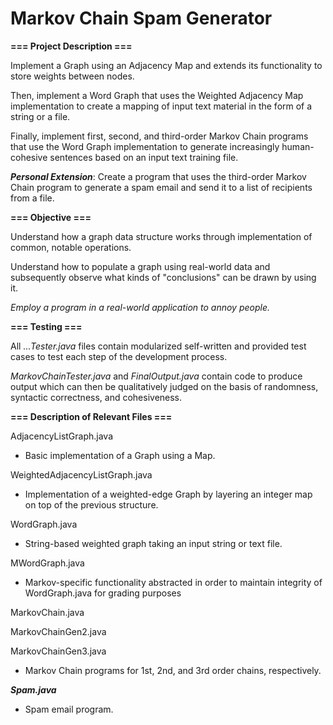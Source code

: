 # Markov Chain Spam Generator

**=== Project Description ===**

Implement a Graph using an Adjacency Map and extends its functionality to store weights between nodes.

Then, implement a Word Graph that uses the Weighted Adjacency Map implementation to create a mapping of input text material in the form of a string or a file.

Finally, implement first, second, and third-order Markov Chain programs that use the Word Graph implementation to generate increasingly human-cohesive sentences based on an input text training file.

***Personal Extension***: Create a program that uses the third-order Markov Chain program to generate a spam email and send it to a list of recipients from a file.

**=== Objective ===**

Understand how a graph data structure works through implementation of common, notable operations.

Understand how to populate a graph using real-world data and subsequently observe what kinds of "conclusions" can be drawn by using it.

*Employ a program in a real-world application to annoy people.*

**=== Testing ===**

All *...Tester.java* files contain modularized self-written and provided test cases to test each step of the development process.

*MarkovChainTester.java* and *FinalOutput.java* contain code to produce output which can then be qualitatively judged on the basis of randomness, syntactic correctness, and cohesiveness.

**=== Description of Relevant Files ===**

AdjacencyListGraph.java

- Basic implementation of a Graph using a Map.

WeightedAdjacencyListGraph.java

- Implementation of a weighted-edge Graph by layering an integer map on top of the previous structure.

WordGraph.java

- String-based weighted graph taking an input string or text file.

MWordGraph.java

- Markov-specific functionality abstracted in order to maintain integrity of WordGraph.java for grading purposes

MarkovChain.java

MarkovChainGen2.java

MarkovChainGen3.java

- Markov Chain programs for 1st, 2nd, and 3rd order chains, respectively.

***Spam.java***

- Spam email program.